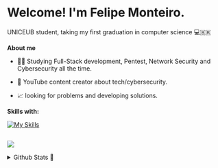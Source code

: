 # Welcome! I'm Felipe Monteiro.
UNICEUB student, taking my first graduation in computer science 💻🇧🇷

**About me**

- 🕵️‍♂️ Studying Full-Stack development, Pentest, Network Security and Cybersecurity all the time.

- 🎥 YouTube content creator about tech/cybersecurity.

- 📈 looking for problems and developing solutions.

**Skills with:**

[![My Skills](https://skillicons.dev/icons?i=python,flutter,dart,cpp,mysql,linux,kali,bash,aws,kubernetes,terraform,grafana,mongo,rabbitmq,firebase,arduino,figma&perline=9)](https://skillicons.dev)

##

<a href="https://www.linkedin.com/in/felipe-monteiro-4581ab304/" target="_blank"><img src="https://img.shields.io/badge/-LinkedIn-%230077B5?style=for-the-badge&logo=linkedin&logoColor=white" target="_blank"></a> 

<details>
  <summary>Github Stats 🥷</summary>
  
  <a href="#">![Github stats](https://github-readme-stats.vercel.app/api?username=SrMorim&theme=dark&count_private=true&hide_border=true&line_height=20)</a>
  <a href="#">![Top Langs](https://github-readme-stats.vercel.app/api/top-langs/?username=SrMorim&layout=compact&theme=dark&count_private=true&hide_border=true)</a>
</details>
